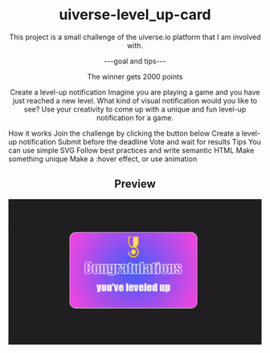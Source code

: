 <h1 align="center">uiverse-level_up-card</h1>

<p align="center">This project is a small challenge of the uiverse.io platform that I am involved with.</p>

<p align="center">---goal and tips---</p>

<p align="center">The winner gets 2000 points</p>

<p align="center">Create a level-up notification
Imagine you are playing a game and you have just reached a new level. What kind of visual notification would you like to see? 
Use your creativity to come up with a unique and fun level-up notification for a game.

How it works
Join the challenge by clicking the button below
Create a level-up notification
Submit before the deadline
Vote and wait for results
Tips
You can use simple SVG
Follow best practices and write semantic HTML
Make something unique
Make a :hover effect, or use animation</p>


<h2 align="center">Preview</h2>
<div align="center">
  <img src="https://github.com/John-CFO/uiverse-level_up-card/blob/master/notification-card.gif?raw=true" alt="Button Preview" />
</div>


